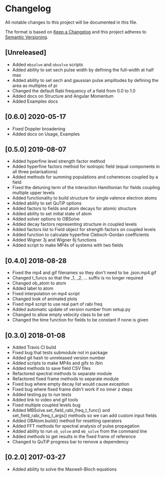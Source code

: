 # Changelog

All notable changes to this project will be documented in this file.

The format is based on [Keep a Changelog](http://keepachangelog.com/en/1.0.0/)
and this project adheres to [Semantic
Versioning](http://semver.org/spec/v2.0.0.html).

## [Unreleased]

- Added `mbsolve` and `obsolve` scripts
- Added ability to set sech pulse width by defining the full-width at half max
- Added ability to set sech and gaussian pulse amplitudes by defining the area
    as multiples of pi
- Changed the default Rabi frequency of a field from 0.0 to 1.0
- Added docs on Structure and Angular Momentum
- Added Examples docs

## [0.6.0] 2020-05-17

- Fixed Doppler broadening
- Added docs on Usage, Examples

## [0.5.0] 2019-08-07

- Added hyperfine level strength factor method
- Added hyperfine factors method for isotropic field (equal components in all 
    three polarisations)
- Added methods for summing populations and coherences coupled by a field
- Fixed the detuning term of the interaction Hamiltonian for fields coupling
    multiple upper levels
- Added functionality to build structure for single valence electron atoms
- Added ability to set QuTiP options
- Added factors to fields and atom decays for atomic structure
- Added ability to set initial state of atom
- Added solver options to OBSolve
- Added decay factors representing structure in coupled levels
- Added factors list to Field object for strength factors on coupled levels
- Added function to calculate hyperfine Clebsch-Gordan coefficients
- Added Wigner 3j and Wigner 6j functions
- Added script to make MP4s of systems with two fields

## [0.4.0] 2018-08-28

- Fixed the mp4 and gif filenames so they don't need to be .json.mp4.gif
- Changed t_funcs so that the _1, _2, … suffix is no longer required
- Changed ob_atom to atom
- Added label to atom
- Fixed interpolation on mp4 script
- Changed look of animated plots
- Fixed mp4 script to use real part of rabi freq
- Added automatic update of version number from setup.py
- Changed to allow empty velocity class to be set
- Changed the time function for fields to be constant if none is given

## [0.3.0] 2018-01-08

- Added Travis CI build
- Fixed bug that tests submodule not in package
- Added git hash to unreleased version number
- Added scripts to make MP4s and gifs to /bin
- Added methods to save field CSV files
- Refactored spectral methods to separate module
- Refactored fixed frame methods to separate module
- Fixed bug where empty decay list would cause exception
- Fixed bug where fixed frame didn't work if no inner z steps
- Added testing.py to run tests
- Added link to video and gif tools
- Fixed multiple coupled levels bug
- Added MBSolve.set_field_rabi_freq_t_func() and set_field_rabi_freq_t_args()
    methods so we can add custom input fields
- Added OBAtom.build() method for resetting operators
- Added FFT methods for spectral analysis of pulse propagation
- Added ability to run `ob_solve` and `mb_solve` from the command line
- Added methods to get results in the fixed frame of reference
- Changed to QuTiP progress bar to remove a dependency

## [0.2.0] 2017-03-27

- Added ability to solve the Maxwell-Bloch equations
